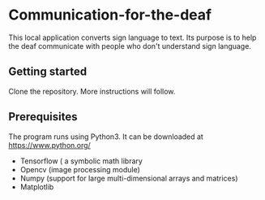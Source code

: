 # Communication-for-the-deaf
This local application converts sign language to text. Its purpose is to help the deaf communicate with people who don't understand sign language.
## Getting started
Clone the repository. More instructions will follow.
## Prerequisites
The program runs using Python3. It can be downloaded at https://www.python.org/
* Tensorflow ( a symbolic math library 
* Opencv (image processing module)
* Numpy (support for large multi-dimensional arrays and matrices)
* Matplotlib 
